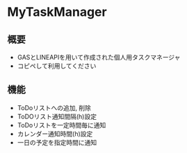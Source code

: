 # MyTaskManager
## 概要
- GASとLINEAPIを用いて作成された個人用タスクマネージャ
- コピペして利用してください
## 機能
- ToDoリストへの追加, 削除
- ToDOリスト通知間隔(h)設定
- ToDoリストを一定時間毎に通知
- カレンダー通知時間(h)設定
- 一日の予定を指定時間に通知
